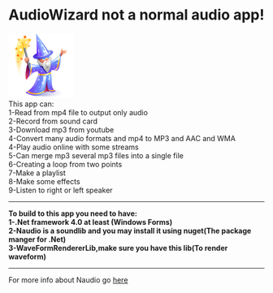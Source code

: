 # AudioWizard not a normal audio app!
<img src="images/wizard-icon.png" />
<br>
This app can:
<br>
1-Read from mp4 file to output only audio
<br>
2-Record from sound card
<br>
3-Download mp3 from youtube
<br>
4-Convert many audio formats and mp4 to MP3 and AAC and WMA
<br>
4-Play audio online with some streams
<br>
5-Can merge mp3 several mp3 files into a single file
<br>
6-Creating a loop from two points
<br>
7-Make a playlist
<br>
8-Make some effects
<br>
9-Listen to right or left speaker
<hr>
<b>To build to this app you need to have:</b>
<br>
<b>1-.Net framework 4.0 at least (Windows Forms)</b>
<br>
<b>2-Naudio is a soundlib and you may install it using nuget(The package manger for .Net)</b>
<br>
<b>3-WaveFormRendererLib,make sure you have this lib(To render waveform)</b>
<hr>
For more info about Naudio go <a href="https://github.com/naudio/NAudio">here</a>
